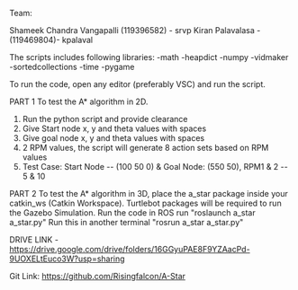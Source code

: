Team:

Shameek Chandra Vangapalli (119396582) - srvp
Kiran Palavalasa - (119469804)- kpalaval


The scripts includes following libraries:
-math
-heapdict
-numpy
-vidmaker
-sortedcollections
-time
-pygame



To run the code, open any editor (preferably VSC) and run the script.

PART 1
To test the A* algorithm in 2D.
1. Run the python script and provide clearance 
2. Give Start node x, y and theta values with spaces 
3. Give goal node x, y and theta values with spaces 
4. 2 RPM values, the script will generate 8 action sets based on RPM values
5. Test Case: Start Node -- (100 50 0) & Goal Node: (550 50), RPM1 & 2 -- 5 & 10


PART 2
To test the A* algorithm in 3D, place the a_star package inside your catkin_ws (Catkin Workspace). Turtlebot packages will be required to run the Gazebo Simulation.
Run the code in ROS
run "roslaunch  a_star a_star.py"
Run this in another terminal "rosrun a_star a_star.py"
 
DRIVE LINK - 
https://drive.google.com/drive/folders/16GGyuPAE8F9YZAacPd-9UOXELtEuco3W?usp=sharing

Git Link:
https://github.com/Risingfalcon/A-Star
